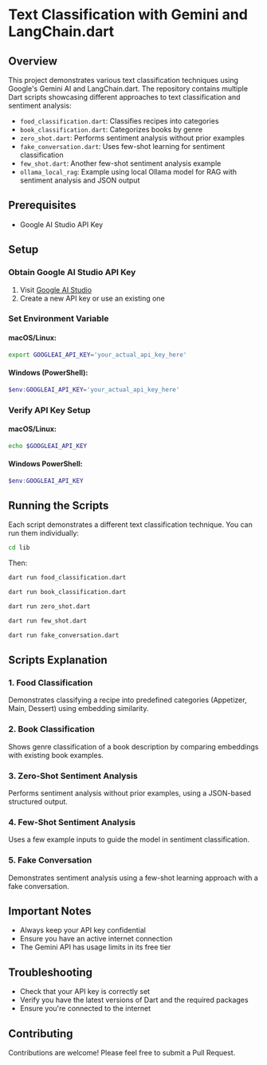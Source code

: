 # Text Classification with Gemini and LangChain.dart

## Overview

This project demonstrates various text classification techniques using Google's Gemini AI and LangChain.dart. The repository contains multiple Dart scripts showcasing different approaches to text classification and sentiment analysis:

- `food_classification.dart`: Classifies recipes into categories
- `book_classification.dart`: Categorizes books by genre
- `zero_shot.dart`: Performs sentiment analysis without prior examples
- `fake_conversation.dart`: Uses few-shot learning for sentiment classification
- `few_shot.dart`: Another few-shot sentiment analysis example
- `ollama_local_rag`: Example using local Ollama model for RAG with sentiment
  analysis and JSON output

## Prerequisites

- Google AI Studio API Key

## Setup

### Obtain Google AI Studio API Key

1. Visit [Google AI Studio](https://aistudio.google.com/app/apikey)
2. Create a new API key or use an existing one

### Set Environment Variable

#### macOS/Linux:
```bash
export GOOGLEAI_API_KEY='your_actual_api_key_here'
```

#### Windows (PowerShell):
```powershell
$env:GOOGLEAI_API_KEY='your_actual_api_key_here'
```

### Verify API Key Setup

#### macOS/Linux:
```bash
echo $GOOGLEAI_API_KEY
```

#### Windows PowerShell:
```powershell
$env:GOOGLEAI_API_KEY
```

## Running the Scripts

Each script demonstrates a different text classification technique. You can run them individually:

```bash
cd lib
```
Then:

```bash
dart run food_classification.dart
```
```bash
dart run book_classification.dart
```
```bash
dart run zero_shot.dart
```
```bash
dart run few_shot.dart
```
```bash
dart run fake_conversation.dart
```

## Scripts Explanation

### 1. Food Classification
Demonstrates classifying a recipe into predefined categories (Appetizer, Main, Dessert) using embedding similarity.

### 2. Book Classification
Shows genre classification of a book description by comparing embeddings with existing book examples.

### 3. Zero-Shot Sentiment Analysis
Performs sentiment analysis without prior examples, using a JSON-based structured output.

### 4. Few-Shot Sentiment Analysis
Uses a few example inputs to guide the model in sentiment classification.

### 5. Fake Conversation
Demonstrates sentiment analysis using a few-shot learning approach with a fake conversation.

## Important Notes

- Always keep your API key confidential
- Ensure you have an active internet connection
- The Gemini API has usage limits in its free tier

## Troubleshooting

- Check that your API key is correctly set
- Verify you have the latest versions of Dart and the required packages
- Ensure you're connected to the internet

## Contributing

Contributions are welcome! Please feel free to submit a Pull Request.